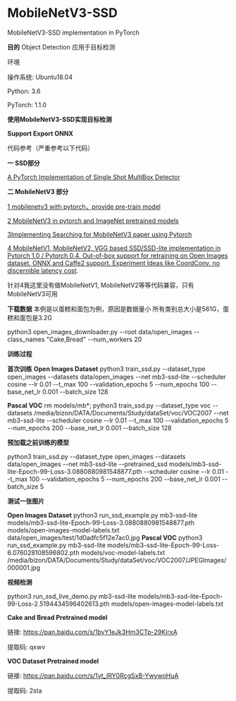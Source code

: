 # MobileNetV3-SSD
MobileNetV3-SSD implementation in PyTorch 

**目的**
Object Detection 
应用于目标检测

环境 

操作系统: Ubuntu18.04

Python: 3.6

PyTorch: 1.1.0


**使用MobileNetV3-SSD实现目标检测**

**Support Export ONNX**

代码参考（严重参考以下代码）


**一 SSD部分**


[A PyTorch Implementation of Single Shot MultiBox Detector ](https://github.com/amdegroot/ssd.pytorch)

**二 MobileNetV3 部分**



[1 mobilenetv3 with pytorch，provide pre-train model](https://github.com/xiaolai-sqlai/mobilenetv3) 


[2 MobileNetV3 in pytorch and ImageNet pretrained models ](https://github.com/kuan-wang/pytorch-mobilenet-v3)


[3Implementing Searching for MobileNetV3 paper using Pytorch ](https://github.com/leaderj1001/MobileNetV3-Pytorch)


[4 MobileNetV1, MobileNetV2, VGG based SSD/SSD-lite implementation in Pytorch 1.0 / Pytorch 0.4. Out-of-box support for retraining on Open Images dataset. ONNX and Caffe2 support. Experiment Ideas like CoordConv. 
no discernible latency cost](https://github.com/qfgaohao/pytorch-ssd).


针对4我这里没有做MobileNetV1, MobileNetV2等等代码兼容，只有MobileNetV3可用

**下载数据**
本例是以蛋糕和面包为例，原因是数据量小
所有类别总大小是561G，蛋糕和面包是3.2G

python3 open_images_downloader.py --root data/open_images --class_names "Cake,Bread" --num_workers 20


**训练过程**

**首次训练**
**Open Images Dataset**
python3 train_ssd.py --dataset_type open_images --datasets data/open_images --net mb3-ssd-lite  --scheduler cosine --lr 0.01 --t_max 100 --validation_epochs 5 --num_epochs 100 --base_net_lr 0.001  --batch_size 128

**Pascal VOC**
rm models/mb*; python3 train_ssd.py --dataset_type voc --datasets /media/bizon/DATA/Documents/Study/dataSet/voc/VOC2007 --net mb3-ssd-lite  --scheduler cosine --lr 0.01 --t_max 100 --validation_epochs 5 --num_epochs 200 --base_net_lr 0.001  --batch_size 128



**预加载之前训练的模型**

python3 train_ssd.py --dataset_type open_images --datasets data/open_images --net mb3-ssd-lite --pretrained_ssd models/mb3-ssd-lite-Epoch-99-Loss-3.0880880981548877.pth  --scheduler cosine --lr 0.01 --t_max 100 --validation_epochs 5 --num_epochs 200 --base_net_lr 0.001  --batch_size 5



**测试一张图片**

**Open Images Dataset**
python3 run_ssd_example.py mb3-ssd-lite models/mb3-ssd-lite-Epoch-99-Loss-3.0880880981548877.pth models/open-images-model-labels.txt data/open_images/test/1d0adfc5f12e7ac0.jpg
**Pascal VOC**
python3 run_ssd_example.py mb3-ssd-lite models/mb3-ssd-lite-Epoch-99-Loss-6.076028108596802.pth models/voc-model-labels.txt /media/bizon/DATA/Documents/Study/dataSet/voc/VOC2007/JPEGImages/000001.jpg

**视频检测**

python3 run_ssd_live_demo.py mb3-ssd-lite models/mb3-ssd-lite-Epoch-99-Loss-2.5194434596402613.pth models/open-images-model-labels.txt


**Cake and Bread Pretrained model**


链接: https://pan.baidu.com/s/1byY1eJk3Hm3CTp-29KirxA 

提取码: qxwv 

**VOC Dataset Pretrained model**

链接: https://pan.baidu.com/s/1yt_IRY0RcgSxB-YwywoHuA 

提取码: 2sta 
